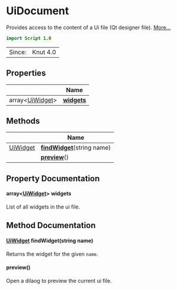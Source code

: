 # UiDocument

Provides access to the content of a Ui file (Qt designer file). [More...](#detailed-description)

```qml
import Script 1.0
```

<table>
<tr><td>Since:</td><td>Knut 4.0</td></tr>
</table>

## Properties

| | Name |
|-|-|
|array<[UiWidget](../script/uiwidget.md)>|**[widgets](#widgets)**|

## Methods

| | Name |
|-|-|
|[UiWidget](../script/uiwidget.md) |**[findWidget](#findWidget)**(string name)|
||**[preview](#preview)**()|

## Property Documentation

#### <a name="widgets"></a>array<[UiWidget](../script/uiwidget.md)> **widgets**

List of all widgets in the ui file.

## Method Documentation

#### <a name="findWidget"></a>[UiWidget](../script/uiwidget.md) **findWidget**(string name)

Returns the widget for the given `name`.

#### <a name="preview"></a>**preview**()

Open a dilaog to preview the current ui file.
